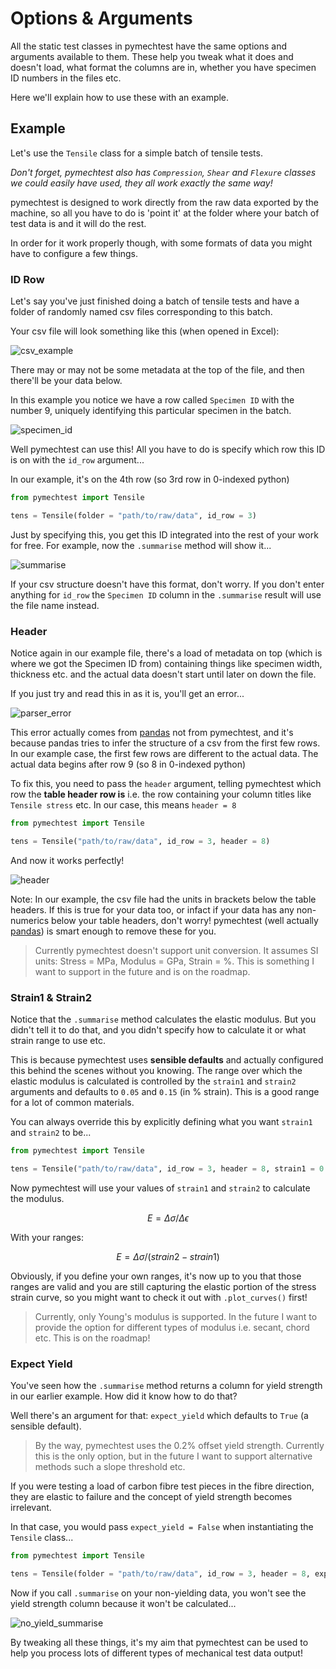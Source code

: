 # Options & Arguments

All the static test classes in pymechtest have the same options and arguments available to them. These help you tweak what it does and doesn't load, what format the columns are in, whether you have specimen ID numbers in the files etc.

Here we'll explain how to use these with an example.

## Example

Let's use the `Tensile` class for a simple batch of tensile tests.

*Don't forget, pymechtest also has `Compression`, `Shear` and `Flexure` classes we could easily have used, they all work exactly the same way!*

pymechtest is designed to work directly from the raw data exported by the machine, so all you have to do is 'point it' at the folder where your batch of test data is and it will do the rest.

In order for it work properly though, with some formats of data you might have to configure a few things.

### ID Row

Let's say you've just finished doing a batch of tensile tests and have a folder of randomly named csv files corresponding to this batch.

Your csv file will look something like this (when opened in Excel):

![csv_example](../img/csv_file_example.png)

There may or may not be some metadata at the top of the file, and then there'll be your data below.

In this example you notice we have a row called `Specimen ID` with the number 9, uniquely identifying this particular specimen in the batch.

![specimen_id](../img/specimen_id.png)

Well pymechtest can use this! All you have to do is specify which row this ID is on with the `id_row` argument...

In our example, it's on the 4th row (so 3rd row in 0-indexed python)

```python
from pymechtest import Tensile

tens = Tensile(folder = "path/to/raw/data", id_row = 3)
```

Just by specifying this, you get this ID integrated into the rest of your work for free. For example, now the `.summarise` method will show it...

![summarise](../img/summarise.png)

If your csv structure doesn't have this format, don't worry. If you don't enter anything for `id_row` the `Specimen ID` column in the `.summarise` result will use the file name instead.

### Header

Notice again in our example file, there's a load of metadata on top (which is where we got the Specimen ID from) containing things like specimen width, thickness etc. and the actual data doesn't start until later on down the file.

If you just try and read this in as it is, you'll get an error...

![parser_error](../img/parser_error.png)

This error actually comes from [pandas] not from pymechtest, and it's because pandas tries to infer the structure of a csv from the first few rows. In our example case, the first few rows are different to the actual data. The actual data begins after row 9 (so 8 in 0-indexed python)

To fix this, you need to pass the `header` argument, telling pymechtest which row the **table header row is** i.e. the row containing your column titles like `Tensile stress` etc. In our case, this means `header = 8`

```python
from pymechtest import Tensile

tens = Tensile("path/to/raw/data", id_row = 3, header = 8)
```

And now it works perfectly!

![header](../img/header.png)

Note: In our example, the csv file had the units in brackets below the table headers. If this is true for your data too, or infact if your data has any non-numerics below your table headers, don't worry! pymechtest (well actually [pandas]) is smart enough to remove these for you.

> Currently pymechtest doesn't support unit conversion. It assumes SI units: Stress = MPa, Modulus = GPa, Strain = %. This is something I want to support in the future and is on the roadmap.

### Strain1 & Strain2

Notice that the `.summarise` method calculates the elastic modulus. But you didn't tell it to do that, and you didn't specify how to calculate it or what strain range to use etc.

This is because pymechtest uses **sensible defaults** and actually configured this behind the scenes without you knowing. The range over which the elastic modulus is calculated is controlled by the `strain1` and `strain2` arguments and defaults to `0.05` and `0.15` (in % strain). This is a good range for a lot of common materials.

You can always override this by explicitly defining what you want `strain1` and `strain2` to be...

```python
from pymechtest import Tensile

tens = Tensile("path/to/raw/data", id_row = 3, header = 8, strain1 = 0.001, strain2 = 0.1)
```

Now pymechtest will use your values of `strain1` and `strain2` to calculate the modulus.

$$
E=\Delta\sigma / \Delta\epsilon
$$

With your ranges:

$$
E=\Delta\sigma / (strain2 - strain1)
$$

Obviously, if you define your own ranges, it's now up to you that those ranges are valid and you are still capturing the elastic portion of the stress strain curve, so you might want to check it out with `.plot_curves()` first!

> Currently, only Young's modulus is supported. In the future I want to provide the option for different types of modulus i.e. secant, chord etc. This is on the roadmap!

### Expect Yield

You've seen how the `.summarise` method returns a column for yield strength in our earlier example. How did it know how to do that?

Well there's an argument for that: `expect_yield` which defaults to `True` (a sensible default).

> By the way, pymechtest uses the 0.2% offset yield strength. Currently this is the only option, but in the future I want to support alternative methods such a slope threshold etc.

If you were testing a load of carbon fibre test pieces in the fibre direction, they are elastic to failure and the concept of yield strength becomes irrelevant.

In that case, you would pass `expect_yield = False` when instantiating the `Tensile` class...

```python
from pymechtest import Tensile

tens = Tensile(folder = "path/to/raw/data", id_row = 3, header = 8, expect_yield = False)
```

Now if you call `.summarise` on your non-yielding data, you won't see the yield strength column because it won't be calculated...

![no_yield_summarise](../img/no_yield_summarise.png)

By tweaking all these things, it's my aim that pymechtest can be used to help you process lots of different types of mechanical test data output!

[pandas]: https://pandas.pydata.org

